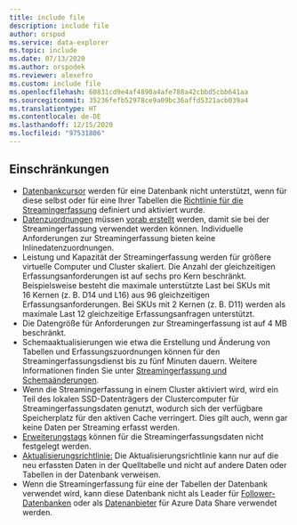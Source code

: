 ```yaml
---
title: include file
description: include file
author: orspod
ms.service: data-explorer
ms.topic: include
ms.date: 07/13/2020
ms.author: orspodek
ms.reviewer: alexefro
ms.custom: include file
ms.openlocfilehash: 60831cd9e4af4890a4afe788a42cbbd5cbb641aa
ms.sourcegitcommit: 35236fefb52978ce9a09bc36affd5321acb039a4
ms.translationtype: HT
ms.contentlocale: de-DE
ms.lasthandoff: 12/15/2020
ms.locfileid: "97531806"
---
```

## <a name="limitations"></a>Einschränkungen

* [Datenbankcursor](../kusto/management/databasecursor.md) werden für eine Datenbank nicht unterstützt, wenn für diese selbst oder für eine Ihrer Tabellen die [Richtlinie für die Streamingerfassung](../kusto/management/streamingingestionpolicy.md) definiert und aktiviert wurde.
* [Datenzuordnungen](../kusto/management/mappings.md) müssen [vorab erstellt](../kusto/management/create-ingestion-mapping-command.md) werden, damit sie bei der Streamingerfassung verwendet werden können. Individuelle Anforderungen zur Streamingerfassung bieten keine Inlinedatenzuordnungen.
* Leistung und Kapazität der Streamingerfassung werden für größere virtuelle Computer und Cluster skaliert. Die Anzahl der gleichzeitigen Erfassungsanforderungen ist auf sechs pro Kern beschränkt. Beispielsweise besteht die maximale unterstützte Last bei SKUs mit 16 Kernen (z. B. D14 und L16) aus 96 gleichzeitigen Erfassungsanforderungen. Bei SKUs mit 2 Kernen (z. B. D11) werden als maximale Last 12 gleichzeitige Erfassungsanfragen unterstützt.
* Die Datengröße für Anforderungen zur Streamingerfassung ist auf 4 MB beschränkt.
* Schemaaktualisierungen wie etwa die Erstellung und Änderung von Tabellen und Erfassungszuordnungen können für den Streamingerfassungsdienst bis zu fünf Minuten dauern. Weitere Informationen finden Sie unter [Streamingerfassung und Schemaänderungen](../kusto/management/data-ingestion/streaming-ingestion-schema-changes.md).
* Wenn die Streamingerfassung in einem Cluster aktiviert wird, wird ein Teil des lokalen SSD-Datenträgers der Clustercomputer für Streamingerfassungsdaten genutzt, wodurch sich der verfügbare Speicherplatz für den aktiven Cache verringert. Dies gilt auch, wenn gar keine Daten per Streaming erfasst werden.
* [Erweiterungstags](../kusto/management/extents-overview.md#extent-tagging) können für die Streamingerfassungsdaten nicht festgelegt werden.
* [Aktualisierungsrichtlinie:](../kusto/management/updatepolicy.md) Die Aktualisierungsrichtlinie kann nur auf die neu erfassten Daten in der Quelltabelle und nicht auf andere Daten oder Tabellen in der Datenbank verweisen.
* Wenn die Streamingerfassung für eine der Tabellen der Datenbank verwendet wird, kann diese Datenbank nicht als Leader für [Follower-Datenbanken](../follower.md) oder als [Datenanbieter](../data-share.md#data-provider---share-data) für Azure Data Share verwendet werden.
